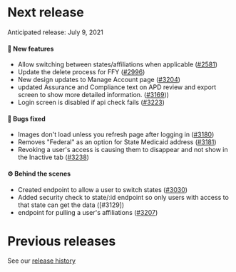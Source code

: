 # Next release

Anticipated release: July 9, 2021

#### 🚀 New features

- Allow switching between states/affiliations when applicable ([#2581])
- Update the delete process for FFY ([#2996])
- New design updates to Manage Account page ([#3204])
- updated Assurance and Compliance text on APD review and export screen to show more detailed information. ([#3169]))
- Login screen is disabled if api check fails ([#3223])

#### 🐛 Bugs fixed

- Images don't load unless you refresh page after logging in ([#3180])
- Removes "Federal" as an option for State Medicaid address ([#3181])
- Revoking a user's access is causing them to disappear and not show in the Inactive tab ([#3238])

#### ⚙️ Behind the scenes

- Created endpoint to allow a user to switch states ([#3030])
- Added security check to state/:id endpoint so only users with access to that state can get the data ([#3129])
- endpoint for pulling a user's affiliations ([#3207])

# Previous releases

See our [release history](https://github.com/CMSgov/eAPD/releases)

[#2581]: https://github.com/CMSgov/eAPD/issues/2581
[#2996]: https://github.com/CMSgov/eAPD/issues/2996
[#3030]: https://github.com/CMSgov/eAPD/issues/3030
[#3223]: https://github.com/CMSgov/eAPD/issues/3223
[#3181]: https://github.com/CMSgov/eAPD/issues/3181
[#3204]: https://github.com/CMSgov/eAPD/issues/3204
[#3207]: https://github.com/CMSgov/eAPD/issues/3207
[#3180]: https://github.com/CMSgov/eAPD/issues/3180
[#3181]: https://github.com/CMSgov/eAPD/issues/3181
[#3169]: https://github.com/CMSgov/eAPD/issues/3169
[#3238]: https://github.com/CMSgov/eAPD/issues/3238
[#3194]: https://github.com/CMSgov/eAPD/issues/3194
